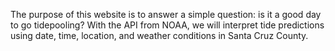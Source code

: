 The purpose of this website is to answer a simple question: is it a good day to go tidepooling? With the API from NOAA, we will interpret tide predictions using date, time, location, and weather conditions in Santa Cruz County.
